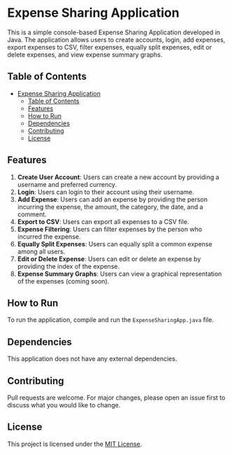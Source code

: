 # Expense Sharing Application

This is a simple console-based Expense Sharing Application developed in Java. The application allows users to create
accounts, login, add expenses, export expenses to CSV, filter expenses, equally split expenses, edit or delete expenses,
and view expense summary graphs.

## Table of Contents

- [Expense Sharing Application](#expense-sharing-application)
    - [Table of Contents](#table-of-contents)
    - [Features](#features)
    - [How to Run](#how-to-run)
    - [Dependencies](#dependencies)
    - [Contributing](#contributing)
    - [License](#license)

## Features

1. **Create User Account**: Users can create a new account by providing a username and preferred currency.
2. **Login**: Users can login to their account using their username.
3. **Add Expense**: Users can add an expense by providing the person incurring the expense, the amount, the category,
   the date, and a comment.
4. **Export to CSV**: Users can export all expenses to a CSV file.
5. **Expense Filtering**: Users can filter expenses by the person who incurred the expense.
6. **Equally Split Expenses**: Users can equally split a common expense among all users.
7. **Edit or Delete Expense**: Users can edit or delete an expense by providing the index of the expense.
8. **Expense Summary Graphs**: Users can view a graphical representation of the expenses (coming soon).

## How to Run

To run the application, compile and run the `ExpenseSharingApp.java` file.

## Dependencies

This application does not have any external dependencies.

## Contributing

Pull requests are welcome. For major changes, please open an issue first to discuss what you would like to change.

## License

This project is licensed under the [MIT License](https://choosealicense.com/licenses/mit/).